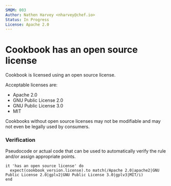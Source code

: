 ```yaml
---
SMQM: 003
Author: Nathen Harvey <nharvey@chef.io>
Status: In Progress
License: Apache 2.0
---
```


# Cookbook has an open source license

Cookbook is licensed using an open source license.

Acceptable licenses are:

* Apache 2.0
* GNU Public License 2.0
* GNU Public License 3.0
* MIT

Cookbooks without open source licenses may not be modifiable and may not even be legally used by consumers.

### Verification

Pseudocode or actual code that can be used to automatically verify the rule and/or assign appropriate points.

    it 'has an open source license' do
      expect(cookbook_version.license).to match(/Apache 2.0|apache2|GNU Public License 2.0|gplv2|GNU Public License 3.0|gplv3|MIT/i)
    end
